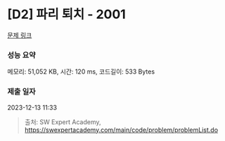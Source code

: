# [D2] 파리 퇴치 - 2001 

[문제 링크](https://swexpertacademy.com/main/code/problem/problemDetail.do?contestProbId=AV5PzOCKAigDFAUq) 

### 성능 요약

메모리: 51,052 KB, 시간: 120 ms, 코드길이: 533 Bytes

### 제출 일자

2023-12-13 11:33



> 출처: SW Expert Academy, https://swexpertacademy.com/main/code/problem/problemList.do